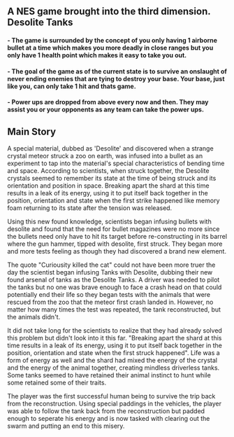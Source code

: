 ## A NES game brought into the third dimension. Desolite Tanks

#### - The game is surrounded by the concept of you only having 1 airborne bullet at a time which makes you more deadly in close ranges but you only have 1 health point which makes it easy to take you out.

#### - The goal of the game as of the current state is to survive an onslaught of never ending enemies that are tying to destroy your base. Your base, just like you, can only take 1 hit and thats game.

#### - Power ups are dropped from above every now and then. They may assist you or your opponents as any team can take the power ups.

## Main Story
A special material, dubbed as 'Desolite' and discovered when a strange crystal meteor struck a zoo on earth, was infused into a bullet as an experiment to tap into the material's special characteristics of bending time and space. According to scientists, when struck together, the Desolite crystals seemed to remember its state at the time of being struck and its orientation and position in space. Breaking apart the shard at this time results in a leak of its energy, using it to put itself back together in the position, orientation and state when the first strike happened like memory foam returning to its state after the tension was released.

Using this new found knowledge, scientists began infusing bullets with desolite and found that the need for bullet magazines were no more since the bullets need only have to hit its target before re-constructing in its barrel where the gun hammer, tipped with desolite, first struck. They began more and more tests feeling as though they had discovered a brand new element.

The quote "Curiousity killed the cat" could not have been more truer the day the scientist began infusing Tanks with Desolite, dubbing their new found arsenal of tanks as the Desolite Tanks. A driver was needed to pilot the tanks but no one was brave enough to face a crash head on that could potentially end their life so they began tests with the animals that were rescued from the zoo that the meteor first crash landed in. However, no matter how many times the test was repeated, the tank reconstructed, but the animals didn't. 

It did not take long for the scientists to realize that they had already solved this problem but didn't look into it this far. "Breaking apart the shard at this time results in a leak of its energy, using it to put itself back together in the position, orientation and state when the first struck happened". Life was a form of energy as well and the shard had mixed the energy of the crystal and the energy of the animal together, creating mindless driverless tanks. Some tanks seemed to have retained their animal instinct to hunt while some retained some of their traits.

The player was the first successful human being to survive the trip back from the reconstruction. Using special paddings in the vehicles, the player was able to follow the tank back from the reconstruction but padded enough to seperate his energy and is now tasked with clearing out the swarm and putting an end to this misery.
